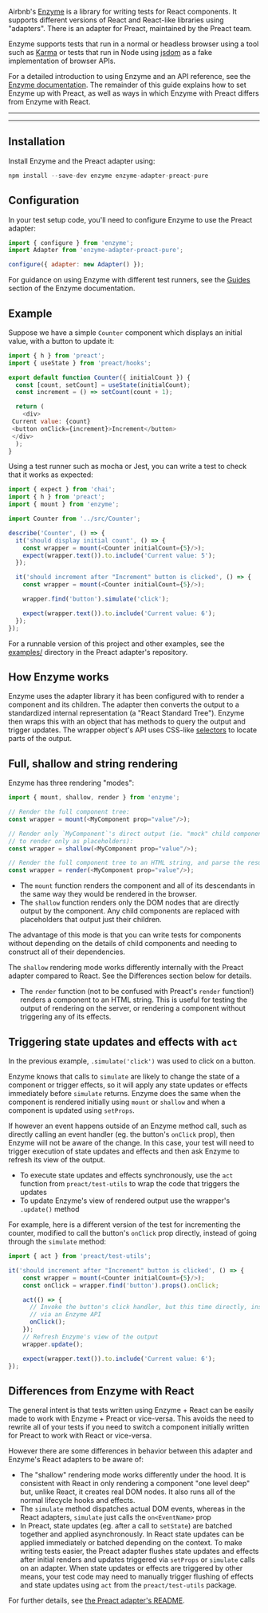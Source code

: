 Airbnb's [Enzyme](https://airbnb.io/enzyme/) is a library for writing tests for React components. It supports different versions of React and React-like libraries using "adapters". There is an adapter for Preact, maintained by the Preact team.

Enzyme supports tests that run in a normal or headless browser using a tool such as [Karma](https://karma-runner.github.io/latest/index.html) or tests that run in Node using [jsdom](https://github.com/jsdom/jsdom) as a fake implementation of browser APIs.

For a detailed introduction to using Enzyme and an API reference, see the [Enzyme documentation](https://airbnb.io/enzyme/). The remainder of this guide explains how to set Enzyme up with Preact, as well as ways in which Enzyme with Preact differs from Enzyme with React.



---



---

## Installation

Install Enzyme and the Preact adapter using:


```javascript
npm install --save-dev enzyme enzyme-adapter-preact-pure
```
## Configuration

In your test setup code, you'll need to configure Enzyme to use the Preact adapter:


```javascript
import { configure } from 'enzyme';
import Adapter from 'enzyme-adapter-preact-pure';

configure({ adapter: new Adapter() });
```
For guidance on using Enzyme with different test runners, see the [Guides](https://airbnb.io/enzyme/docs/guides.html) section of the Enzyme documentation.

## Example

Suppose we have a simple `Counter` component which displays an initial value, with a button to update it:


```javascript
import { h } from 'preact';
import { useState } from 'preact/hooks';

export default function Counter({ initialCount }) {
  const [count, setCount] = useState(initialCount);
  const increment = () => setCount(count + 1);

  return (
    <div>
 Current value: {count}
 <button onClick={increment}>Increment</button>
 </div>
  );
}
```
Using a test runner such as mocha or Jest, you can write a test to check that it works as expected:


```javascript
import { expect } from 'chai';
import { h } from 'preact';
import { mount } from 'enzyme';

import Counter from '../src/Counter';

describe('Counter', () => {
  it('should display initial count', () => {
    const wrapper = mount(<Counter initialCount={5}/>);
    expect(wrapper.text()).to.include('Current value: 5');
  });

  it('should increment after "Increment" button is clicked', () => {
    const wrapper = mount(<Counter initialCount={5}/>);

    wrapper.find('button').simulate('click');

    expect(wrapper.text()).to.include('Current value: 6');
  });
});
```
For a runnable version of this project and other examples, see the [examples/](https://github.com/preactjs/enzyme-adapter-preact-pure/blob/master/README.md#example-projects) directory in the Preact adapter's repository.

## How Enzyme works

Enzyme uses the adapter library it has been configured with to render a component and its children. The adapter then converts the output to a standardized internal representation (a "React Standard Tree"). Enzyme then wraps this with an object that has methods to query the output and trigger updates. The wrapper object's API uses CSS-like [selectors](https://airbnb.io/enzyme/docs/api/selector.html) to locate parts of the output.

## Full, shallow and string rendering

Enzyme has three rendering "modes":


```javascript
import { mount, shallow, render } from 'enzyme';

// Render the full component tree:
const wrapper = mount(<MyComponent prop="value"/>);

// Render only `MyComponent`'s direct output (ie. "mock" child components
// to render only as placeholders):
const wrapper = shallow(<MyComponent prop="value"/>);

// Render the full component tree to an HTML string, and parse the result:
const wrapper = render(<MyComponent prop="value"/>);
```
* The `mount` function renders the component and all of its descendants in the same way they would be rendered in the browser.
* The `shallow` function renders only the DOM nodes that are directly output by the component. Any child components are replaced with placeholders that output just their children.

The advantage of this mode is that you can write tests for components without depending on the details of child components and needing to construct all of their dependencies.

The `shallow` rendering mode works differently internally with the Preact adapter compared to React. See the Differences section below for details.
* The `render` function (not to be confused with Preact's `render` function!) renders a component to an HTML string. This is useful for testing the output of rendering on the server, or rendering a component without triggering any of its effects.

## Triggering state updates and effects with `act`

In the previous example, `.simulate('click')` was used to click on a button.

Enzyme knows that calls to `simulate` are likely to change the state of a component or trigger effects, so it will apply any state updates or effects immediately before `simulate` returns. Enzyme does the same when the component is rendered initially using `mount` or `shallow` and when a component is updated using `setProps`.

If however an event happens outside of an Enzyme method call, such as directly calling an event handler (eg. the button's `onClick` prop), then Enzyme will not be aware of the change. In this case, your test will need to trigger execution of state updates and effects and then ask Enzyme to refresh its view of the output.

* To execute state updates and effects synchronously, use the `act` function from `preact/test-utils` to wrap the code that triggers the updates
* To update Enzyme's view of rendered output use the wrapper's `.update()` method

For example, here is a different version of the test for incrementing the counter, modified to call the button's `onClick` prop directly, instead of going through the `simulate` method:


```javascript
import { act } from 'preact/test-utils';
```

```javascript
it('should increment after "Increment" button is clicked', () => {
    const wrapper = mount(<Counter initialCount={5}/>);
    const onClick = wrapper.find('button').props().onClick;

    act(() => {
      // Invoke the button's click handler, but this time directly, instead of
      // via an Enzyme API
      onClick();
    });
    // Refresh Enzyme's view of the output
    wrapper.update();

    expect(wrapper.text()).to.include('Current value: 6');
});
```
## Differences from Enzyme with React

The general intent is that tests written using Enzyme + React can be easily made to work with Enzyme + Preact or vice-versa. This avoids the need to rewrite all of your tests if you need to switch a component initially written for Preact to work with React or vice-versa.

However there are some differences in behavior between this adapter and Enzyme's React adapters to be aware of:

* The "shallow" rendering mode works differently under the hood. It is consistent with React in only rendering a component "one level deep" but, unlike React, it creates real DOM nodes. It also runs all of the normal lifecycle hooks and effects.
* The `simulate` method dispatches actual DOM events, whereas in the React adapters, `simulate` just calls the `on<EventName>` prop
* In Preact, state updates (eg. after a call to `setState`) are batched together and applied asynchronously. In React state updates can be applied immediately or batched depending on the context. To make writing tests easier, the Preact adapter flushes state updates and effects after initial renders and updates triggered via `setProps` or `simulate` calls on an adapter. When state updates or effects are triggered by other means, your test code may need to manually trigger flushing of effects and state updates using `act` from the `preact/test-utils` package.

For further details, see [the Preact adapter's README](https://github.com/preactjs/enzyme-adapter-preact-pure#differences-compared-to-enzyme--react).




